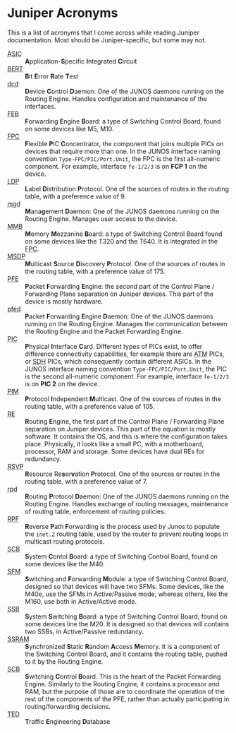 <!-- -
Title: Juniper Acronyms
Description: A list of Juniper-Networks-related acronyms
Author: Marios Zindilis
First Published: 2013-11-04
Last Updated: 2014-02-24
- -->

Juniper Acronyms
================

This is a list of acronyms that I come across while reading Juniper 
documentation. Most should be Juniper-specific, but some may not.

<dl class='dl-horizontal'>
<!-- APIC: Application-Specific Integrated Circuit -->
<dt><abbr title='Application-Specific Integrated Circuit'>ASIC</abbr></dt>
<dd><b>A</b>pplication-<b>S</b>pecific <b>I</b>ntegrated <b>C</b>ircuit</dd>
<!-- BERT: Bit Error Rate Test -->
<dt><abbr title='Bit Error Rate Test'>BERT</abbr></dt>
<dd><b>B</b>it <b>E</b>rror <b>R</b>ate <b>T</b>est</dd>
<!-- dcd: Device Control Daemon -->
<dt><abbr title='Device Control Daemon'>dcd</abbr></dt>
<dd><b>D</b>evice <b>C</b>ontrol <b>D</b>aemon: One of the JUNOS daemons 
running on the Routing Engine. Handles configuration and maintenance of 
the interfaces.</dd>

<!-- FEB: Forwarding Engine Board -->
<dt><abbr title='Forwarding Engine Board'>FEB</abbr></dt>
<dd><b>F</b>orwarding <b>E</b>ngine <b>B</b>oard: a type of Switching 
Control Board, found on some devices like M5, M10.</dd>

<!-- FPC: Flexible PIC Concentrator -->
<dt><abbr title='Flexible PIC Concentrator'>FPC</abbr></dt>
<dd><b>F</b>lexible <b>P</b>IC <b>C</b>oncentrator, the component that 
joins multiple PICs on devices that require more than one. In the JUNOS 
interface naming convention <code>Type-FPC/PIC/Port.Unit</code>, the FPC 
is the first all-numeric component. For example, interface 
<code>fe-1/2/3</code> is on <b>FCP 1</b> on the device.</dd>

<!-- LDP: Label Distribution Protocol -->
<dt><abbr title='Label Distribution Protocol'>LDP</abbr></dt>
<dd><b>L</b>abel <b>D</b>istribution <b>P</b>rotocol. One of the 
sources of routes in the routing table, with a preference value of 9.</dd>

<!-- mgd: Management Daemon -->
<dt><abbr title='Management Daemon'>mgd</abbr></dt>
<dd><b>M</b>ana<b>g</b>ement <b>D</b>aemon: One of the JUNOS daemons 
running on the Routing Engine. Manages user access to the device.</dd>

<!-- MMB: Memory Mezzanine Board -->
<dt><abbr title='Memory Mezzanine Board'>MMB</abbr></dt>
<dd><b>M</b>emory <b>M</b>ezzanine <b>B</b>oard: a type of Switching 
Control Board found on some devices like the T320 and the T640. It is 
integrated in the <abbr title='Flexible PIC Concentrator'>FPC</abbr>.</dd>

<!-- MSDP: Multicast Source Discovery Protocol -->
<dt><abbr title='Multicast Source Discovery Protocol'>MSDP</abbr></dt>
<dd><b>M</b>ulticast <b>S</b>ource <b>D</b>iscovery <b>P</b>rotocol. 
One of the sources of routes in the routing table, with a preference 
value of 175.</dd>

<!-- PFE: Packet Forwarding Engine -->
<dt><abbr title='Packet Forwarding Engine'>PFE</abbr></dt>
<dd><b>P</b>acket <b>F</b>orwarding <b>E</b>ngine: the second part of the 
Control Plane / Forwarding Plane separation on Juniper devices. This part 
of the device is mostly hardware.</dd>

<!-- pfed: Packet Forwarding Engine Daemon -->
<dt><abbr title='Packet Forwarding Engine Daemon'>pfed</abbr></dt>
<dd><b>P</b>acket <b>F</b>orwarding <b>E</b>ngine <b>D</b>aemon: One of 
the JUNOS daemons running on the Routing Engine. Manages the 
communication between the Routing Engine and the Packet Forwarding 
Engine.</dd>

<!-- PIC: Physical Interface Card -->
<dt><abbr title='Physical Interface Card'>PIC</abbr></dt>
<dd><b>P</b>hysical <b>I</b>nterface <b>C</b>ard. Different types of 
PICs exist, to offer difference connectivity capabilities, for example 
there are <abbr title='Asynchronous Transfer Mode'>ATM</abbr> PICs, or 
<abbr title='Synchronous Digital Hierarchy'>SDH</abbr> PICs, which 
consequently contain different ASICs. In the JUNOS interface naming 
convention <code>Type-FPC/PIC/Port.Unit</code>, the PIC is the second 
all-numeric component. For example, interface <code>fe-1/2/3</code> is 
on <b>PIC 2</b> on the device.</dd>

<!-- PIM: Protocol Independent Multicast -->
<dt><abbr title='Protocol Independent Multicast'>PIM</abbr></dt>
<dd><b>P</b>rotocol <b>I</b>ndependent <b>M</b>ulticast. One of the 
sources of routes in the routing table, with a preference value of 105.</dd>

<!-- RE: Routing Engine -->
<dt><abbr title='Routing Engine'>RE</abbr></dt>
<dd><b>R</b>outing <b>E</b>ngine, the first part of the Control Plane / 
Forwarding Plane separation on Juniper devices. This part of the 
equation is mostly software. It contains the OS, and this is where the 
configuration takes place. Physically, it looks like a small PC, with a 
motherboard, processor, RAM and storage. Some devices have dual REs 
for redundancy.</dd>

<!-- RSVP: Resource Reservation Protocol -->
<dt><abbr title='Resource Reservation Protocol'>RSVP</abbr></dt>
<dd><b>R</b>esource Re<b>s</b>er<b>v</b>ation <b>P</b>rotocol. One of 
the sources or routes in the routing table, with a preference value of 
7.</dd>

<!-- rpd: Routing Protocol Daemon -->
<dt><abbr title='Routing Protocol Daemon'>rpd</abbr></dt>
<dd><b>R</b>outing <b>P</b>rotocol <b>D</b>aemon: One of the JUNOS 
daemons running on the Routing Engine. Handles exchange of routing 
messages, maintenance of routing table, enforcement of routing policies.</dd>

<!-- RPF: Reverse Path Forwarding -->
<dt><abbr title='Reverse Path Forwarding'>RPF</abbr></dt>
<dd><b>R</b>everse <b>P</b>ath <b>F</b>orwarding is the process used by 
Junos to populate the <code>inet.2</code> routing table, used by the 
router to prevent routing loops in multicast routing protocols.</dd>

<!-- SCB: System Control Board -->
<dt><abbr title='System Control Board'>SCB</abbr></dt>
<dd><b>S</b>ystem <b>C</b>ontol <b>B</b>oard: a type of Switching 
Control Board, found on some devices like the M40.</dd>

<!-- SFM: Switching and Forwarding Module -->
<dt><abbr title='Switching and Forwarding Module'>SFM</abbr></dt>
<dd><b>S</b>witching and <b>F</b>orwarding <b>M</b>odule: a type of 
Switching Control Board, designed so that devices will have two SFMs. 
Some devices, like the M40e, use the SFMs in Active/Passive mode, 
whereas others, like the M160, use both in Active/Active mode.</dd>

<!-- SSB: System Switching Board -->
<dt><abbr title='System Switching Board'>SSB</abbr></dt>
<dd><b>S</b>ystem <b>S</b>witching <b>B</b>oard: a type of Switching 
Control Board, found on some devices line the M20. It is designed so 
that devices will contains two SSBs, in Active/Passive redundancy.</dd>

<!-- SSRAM: Synchronized Static Random Access Memory -->
<dt><abbr title='Synchronized Static Random Access Memory'>SSRAM</abbr></dt>
<dd><b>S</b>ynchronized <b>S</b>tatic <b>R</b>andom <b>A</b>ccess 
<b>M</b>emory. It is a component of the Switching Control Board, and it 
contains the routing table, pushed to it by the Routing Engine.</dd>

<!-- SCB: Switching Control Board -->
<dt><abbr title='Switching Control Board'>SCB</abbr></dt>
<dd><b>S</b>witching <b>C</b>ontrol <b>B</b>oard. This is the heart of 
the Packet Forwarding Engine. Similarly to the Routing Engine, it 
contains a processor and RAM, but the purpose of those are to coordinate 
the operation of the rest of the components of the PFE, rather than 
actually participating in routing/forwarding decisions.</dd>
<dt><abbr title='Traffic Engineering Database'>TED</abbr></dt>
<dd><b>T</b>raffic <b>E</b>ngineering <b>D</b>atabase</dd>
</dl>
